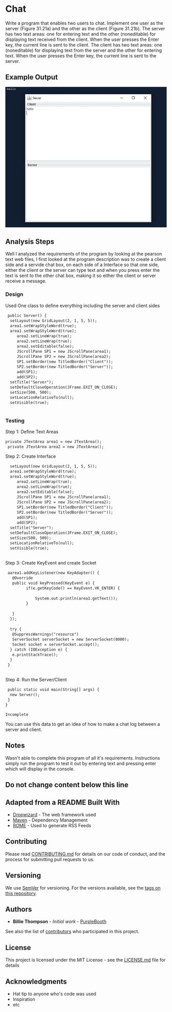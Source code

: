 # Chat

Write a program that enables two users to chat. Implement one user
as the server (Figure 31.21a) and the other as the client (Figure 31.21b). The
server has two text areas: one for entering text and the other (noneditable) for
displaying text received from the client. When the user presses the Enter key,
the current line is sent to the client. The client has two text areas: one (noneditable) for displaying text from the server and the other for entering text. When
the user presses the Enter key, the current line is sent to the server.

## Example Output

![Sample Output](README.jpg)

## Analysis Steps

Well I analyzed the requirements of the program by looking at the pearson text web files, I first looked at the program
description was to create a client side and a servide chat box, on each side of a Interface so that one side, either
the client or the server can type text and when you press enter the text is sent to the other chat box, making it so either
the client or server receive a message.

### Design

Used One class to define everything including the server and client sides
```
 public Server() {
  setLayout(new GridLayout(2, 1, 5, 5));
  area1.setWrapStyleWord(true);
  area1.setWrapStyleWord(true);
     area2.setLineWrap(true);     
     area2.setLineWrap(true);
     area2.setEditable(false);
     JScrollPane SP1 = new JScrollPane(area1);
     JScrollPane SP2 = new JScrollPane(area2);
     SP1.setBorder(new TitledBorder("Client"));
     SP2.setBorder(new TitledBorder("Server"));
     add(SP1);
     add(SP2);
  setTitle("Server");
  setDefaultCloseOperation(JFrame.EXIT_ON_CLOSE);
  setSize(500, 500);
  setLocationRelativeTo(null);
  setVisible(true);
  
```

### Testing


Step 1: Define Text Areas

```
private JTextArea area1 = new JTextArea();
 private JTextArea area2 = new JTextArea();
```

Step 2: Create Interface 

```
  setLayout(new GridLayout(2, 1, 5, 5));
  area1.setWrapStyleWord(true);
  area1.setWrapStyleWord(true);
     area2.setLineWrap(true);     
     area2.setLineWrap(true);
     area2.setEditable(false);
     JScrollPane SP1 = new JScrollPane(area1);
     JScrollPane SP2 = new JScrollPane(area2);
     SP1.setBorder(new TitledBorder("Client"));
     SP2.setBorder(new TitledBorder("Server"));
     add(SP1);
     add(SP2);
  setTitle("Server");
  setDefaultCloseOperation(JFrame.EXIT_ON_CLOSE);
  setSize(500, 500);
  setLocationRelativeTo(null);
  setVisible(true);
  
```

Step 3: Create KeyEvent and create Socket

```
 aarea1.addKeyListener(new KeyAdapter() {
   @Override
   public void keyPressed(KeyEvent e) {
         if(e.getKeyCode() == KeyEvent.VK_ENTER) {
             
             System.out.println(area1.getText());
         }
          
   }
  });
  
  try {
   @SuppressWarnings("resource")
   ServerSocket serverSocket = new ServerSocket(8000);
   Socket socket = serverSocket.accept();
  } catch (IOException e) {
   e.printStackTrace();
  }
 }
 
```
Step 4: Run the Server/Client
```
 public static void main(String[] args) {
  new Server();
 }
}
```

```
Incomplete
```

You can use this data to get an idea of how to make a chat log between a server and client.

## Notes

Wasn't able to complete this program of all it's requirements. Instructions simply run the program to test it out by entering text and pressing enter which will display in the console.

## Do not change content below this line
## Adapted from a README Built With

* [Dropwizard](http://www.dropwizard.io/1.0.2/docs/) - The web framework used
* [Maven](https://maven.apache.org/) - Dependency Management
* [ROME](https://rometools.github.io/rome/) - Used to generate RSS Feeds

## Contributing

Please read [CONTRIBUTING.md](https://gist.github.com/PurpleBooth/b24679402957c63ec426) for details on our code of conduct, and the process for submitting pull requests to us.

## Versioning

We use [SemVer](http://semver.org/) for versioning. For the versions available, see the [tags on this repository](https://github.com/your/project/tags). 

## Authors

* **Billie Thompson** - *Initial work* - [PurpleBooth](https://github.com/PurpleBooth)

See also the list of [contributors](https://github.com/your/project/contributors) who participated in this project.

## License

This project is licensed under the MIT License - see the [LICENSE.md](LICENSE.md) file for details

## Acknowledgments

* Hat tip to anyone who's code was used
* Inspiration
* etc
